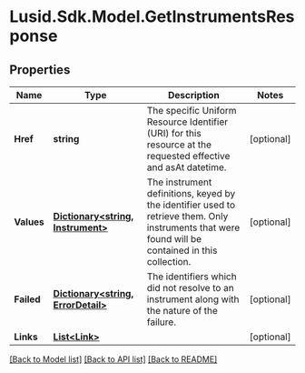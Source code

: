 # Lusid.Sdk.Model.GetInstrumentsResponse

## Properties

Name | Type | Description | Notes
------------ | ------------- | ------------- | -------------
**Href** | **string** | The specific Uniform Resource Identifier (URI) for this resource at the requested effective and asAt datetime. | [optional] 
**Values** | [**Dictionary&lt;string, Instrument&gt;**](Instrument.md) | The instrument definitions, keyed by the identifier used to retrieve them. Only instruments that were found will be contained in this collection. | [optional] 
**Failed** | [**Dictionary&lt;string, ErrorDetail&gt;**](ErrorDetail.md) | The identifiers which did not resolve to an instrument along with the nature of the failure. | [optional] 
**Links** | [**List&lt;Link&gt;**](Link.md) |  | [optional] 

[[Back to Model list]](../README.md#documentation-for-models) [[Back to API list]](../README.md#documentation-for-api-endpoints) [[Back to README]](../README.md)

